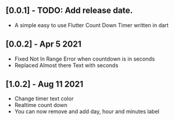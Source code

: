 ## [0.0.1] - TODO: Add release date.

* A simple easy to use Flutter Count Down Timer written in dart

## [0.0.2] - Apr 5 2021

* Fixed Not In Range Error when countdown is in seconds
* Replaced Almost there Text with seconds

## [1.0.2] - Aug 11 2021

* Change timer text color
* Realtime count down
* You can now remove and add day, hour and minutes label
